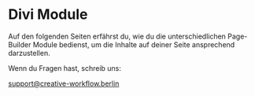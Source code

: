 # Divi Module

Auf den folgenden Seiten erfährst du, wie du die unterschiedlichen Page-Builder Module bedienst, um die Inhalte auf deiner Seite ansprechend darzustellen.

Wenn du Fragen hast, schreib uns:

[support@creative-workflow.berlin](mailto:support@creative-workflow.berlin)
